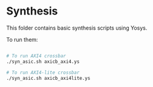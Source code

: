 # Synthesis

This folder contains basic synthesis scripts using Yosys.

To run them:

```bash

# To run AXI4 crossbar
./syn_asic.sh axicb_axi4.ys

# To run AXI4-lite crossbar
./syn_asic.sh axicb_axi4lite.ys
```
